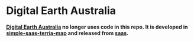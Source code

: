 Digital Earth Australia
==============================================================================

**[Digital Earth Australia](maps.dea.ga.gov.au) no longer uses code in this repo. It is developed in [simple-saas-terria-map](https://github.com/TerriaJS/simple-saas-terria-map) and released from [saas](https://github.com/TerriaJS/saas).**
